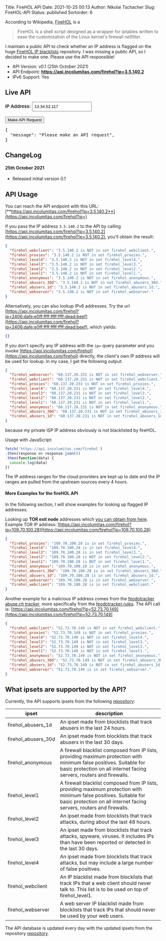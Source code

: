 Title: FireHOL API
Date: 2021-10-25 00:13
Author: Nikolai Tschacher
Slug: FireHOL-API
Status: published
Sortorder: 6

According to Wikipedia, [FireHOL](https://en.wikipedia.org/wiki/FireHOL) is a

> FireHOL is a shell script designed as a wrapper for iptables written to ease the customization of the Linux kernel's firewall netfilter.

I maintain a public API to check whether an IP address is flagged on the huge [FireHOL IP blacklists](https://github.com/firehol/blocklist-ipsets) repository. I was missing a public API, so I decided to make one. Please use the API responsible!

+ API Version: v0.1 (25th October 2021)
+ API Endpoint: **https://api.incolumitas.com/firehol?ip=3.5.140.2**
+ IPv6 Support: Yes


## Live API

<div class="ipAPIDemo">
  <label style="font-weight: 600; font-size: 15px" for="ip">IP Address:</label>
  <input style="padding: 6px;" type="text" id="ip" name="ip" value="13.34.52.117"><br><br>
  <input class="orange_button" type="submit" value="Make API Request">
  <pre id="data">{
  "message": "Please make an API request",
}</pre>
</div>

<script>
document.querySelector('.ipAPIDemo input[type="submit"]').addEventListener('click', function(evt) {
  var ip = document.getElementById('ip').value;
  fetch('https://api.incolumitas.com/firehol?ip=' + ip) 
  .then(response => response.json())
  .then(function(data) {
    document.getElementById('data').innerText = JSON.stringify(data, null, 2);
  })
})
</script>

## ChangeLog

#### 25th October 2021

+ Released initial version 0.1


## API Usage

You can reach the API endpoint with this URL: [**https://api.incolumitas.com/firehol?ip=3.5.140.2**](https://api.incolumitas.com/firehol?ip=)

If you pass the IP address `3.5.140.2` to the API by calling [https://api.incolumitas.com/firehol?ip=3.5.140.2](https://api.incolumitas.com/firehol?ip=3.5.140.2), you'll obtain the result:

```json
{
  "firehol_webclient": "3.5.140.2 is NOT in set firehol_webclient.",
  "firehol_proxies": "3.5.140.2 is NOT in set firehol_proxies.",
  "firehol_level4": "3.5.140.2 is NOT in set firehol_level4.",
  "firehol_level3": "3.5.140.2 is NOT in set firehol_level3.",
  "firehol_level2": "3.5.140.2 is NOT in set firehol_level2.",
  "firehol_level1": "3.5.140.2 is NOT in set firehol_level1.",
  "firehol_anonymous": "3.5.140.2 is NOT in set firehol_anonymous.",
  "firehol_abusers_30d": "3.5.140.2 is NOT in set firehol_abusers_30d.",
  "firehol_abusers_1d": "3.5.140.2 is NOT in set firehol_abusers_1d.",
  "firehol_webserver": "3.5.140.2 is NOT in set firehol_webserver."
}
```

Alternatively, you can also lookup IPv6 addresses. Try the url [https://api.incolumitas.com/firehol?ip=2406:dafe:e0ff:ffff:ffff:ffff:dead:beef](https://api.incolumitas.com/firehol?ip=2406:dafe:e0ff:ffff:ffff:ffff:dead:beef), which yields:

```json
{}
```

If you don't specify any IP address with the `ip=` query parameter and you invoke [https://api.incolumitas.com/firehol](https://api.incolumitas.com/firehol) directly, the client's own IP address will be used for lookup. In my case, I get the following output:

```json
{
  "firehol_webserver": "60.137.20.231 is NOT in set firehol_webserver.",
  "firehol_webclient": "60.137.20.231 is NOT in set firehol_webclient.",
  "firehol_proxies": "60.137.20.231 is NOT in set firehol_proxies.",
  "firehol_level4": "60.137.20.231 is NOT in set firehol_level4.",
  "firehol_level3": "60.137.20.231 is NOT in set firehol_level3.",
  "firehol_level2": "60.137.20.231 is NOT in set firehol_level2.",
  "firehol_level1": "60.137.20.231 is NOT in set firehol_level1.",
  "firehol_anonymous": "60.137.20.231 is NOT in set firehol_anonymous.",
  "firehol_abusers_30d": "60.137.20.231 is NOT in set firehol_abusers_30d.",
  "firehol_abusers_1d": "60.137.20.231 is NOT in set firehol_abusers_1d."
}
```

because my private ISP IP address obviously is not blacklisted by fireHOL.

Usage with JavaScript:

```JavaScript
fetch('https://api.incolumitas.com/firehol') 
.then(response => response.json())
.then(function(data) {
  console.log(data)
})
```

The IP address ranges for the cloud providers are kept up to date and the IP ranges are pulled from the upstream sources every 4 hours.


#### More Examples for the fireHOL API

In the following section, I will show examples for looking up flagged IP addresses.

Looking up **TOR exit node** addresses which [you can obtain from here](https://check.torproject.org/exit-addresses). Example TOR IP address: [https://api.incolumitas.com/firehol?ip=109.70.100.28](https://api.incolumitas.com/firehol?ip=109.70.100.28)

```json
{
  "firehol_proxies": "109.70.100.28 is in set firehol_proxies.",
  "firehol_level4": "109.70.100.28 is in set firehol_level4.",
  "firehol_level3": "109.70.100.28 is in set firehol_level3.",
  "firehol_level2": "109.70.100.28 is NOT in set firehol_level2.",
  "firehol_level1": "109.70.100.28 is NOT in set firehol_level1.",
  "firehol_anonymous": "109.70.100.28 is in set firehol_anonymous.",
  "firehol_abusers_30d": "109.70.100.28 is in set firehol_abusers_30d.",
  "firehol_abusers_1d": "109.70.100.28 is in set firehol_abusers_1d.",
  "firehol_webserver": "109.70.100.28 is in set firehol_webserver.",
  "firehol_webclient": "109.70.100.28 is in set firehol_webclient."
}
```

Another example for a malicious IP address comes from the [feodotracker abuse.ch tracker](https://feodotracker.abuse.ch/blocklist/), more specifically from the [feodotracker.rules](https://feodotracker.abuse.ch/downloads/feodotracker.rules). The API call is: [https://api.incolumitas.com/firehol?ip=52.73.70.149](https://api.incolumitas.com/firehol?ip=52.73.70.149)

```json
{
  "firehol_webclient": "52.73.70.149 is NOT in set firehol_webclient.",
  "firehol_proxies": "52.73.70.149 is NOT in set firehol_proxies.",
  "firehol_level4": "52.73.70.149 is NOT in set firehol_level4.",
  "firehol_level3": "52.73.70.149 is NOT in set firehol_level3.",
  "firehol_level2": "52.73.70.149 is NOT in set firehol_level2.",
  "firehol_level1": "52.73.70.149 is NOT in set firehol_level1.",
  "firehol_anonymous": "52.73.70.149 is NOT in set firehol_anonymous.",
  "firehol_abusers_30d": "52.73.70.149 is NOT in set firehol_abusers_30d.",
  "firehol_abusers_1d": "52.73.70.149 is NOT in set firehol_abusers_1d.",
  "firehol_webserver": "52.73.70.149 is in set firehol_webserver."
}
```

## What ipsets are supported by the API?

Currently, the API supports ipsets from the following [repository](https://github.com/firehol/blocklist-ipsets):

| ipset               | description                                                                                                                                                                                  |
|---------------------|----------------------------------------------------------------------------------------------------------------------------------------------------------------------------------------------|
| firehol_abusers_1d  | An ipset made from blocklists that track abusers in the last 24 hours.                                                                                                                       |
| firehol_abusers_30d | An ipset made from blocklists that track abusers in the last 30 days.                                                                                                                        |
| firehol_anonymous   | A firewall blacklist composed from IP lists, providing maximum protection with minimum false positives. Suitable for basic protection on all internet facing servers, routers and firewalls. |
| firehol_level1      | A firewall blacklist composed from IP lists, providing maximum protection with minimum false positives. Suitable for basic protection on all internet facing servers, routers and firewalls. |
| firehol_level2      | An ipset made from blocklists that track attacks, during about the last 48 hours.                                                                                                            |
| firehol_level3      | An ipset made from blocklists that track attacks, spyware, viruses. It includes IPs than have been reported or detected in the last 30 days.                                                 |
| firehol_level4      | An ipset made from blocklists that track attacks, but may include a large number of false positives.                                                                                         |
| firehol_webclient   | An IP blacklist made from blocklists that track IPs that a web client should never talk to. This list is to be used on top of firehol_level1.                                                |
| firehol_webserver   | A web server IP blacklist made from blocklists that track IPs that should never be used by your web users.                                                                                   |

The API database is updated every day with the updated ipsets from the repository [repository](https://github.com/firehol/blocklist-ipsets).
